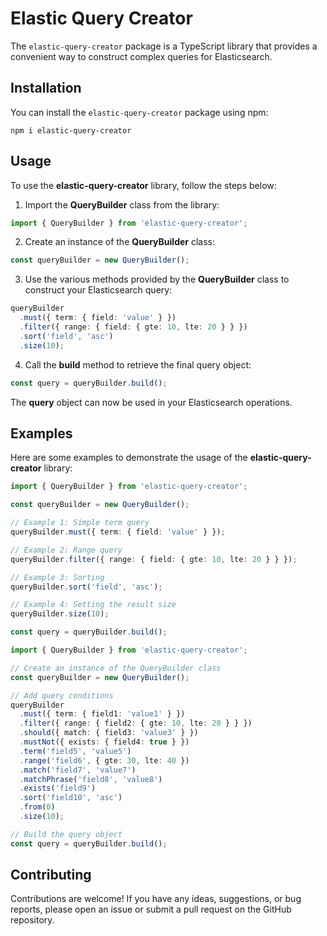 # Elastic Query Creator

The `elastic-query-creator` package is a TypeScript library that provides a convenient way to construct complex queries for Elasticsearch.

## Installation

You can install the `elastic-query-creator` package using npm:

```shell
npm i elastic-query-creator
```

## Usage

To use the **elastic-query-creator** library, follow the steps below:

1. Import the **QueryBuilder** class from the library:

```typescript
import { QueryBuilder } from 'elastic-query-creator';
```

2. Create an instance of the **QueryBuilder** class:

```typescript
const queryBuilder = new QueryBuilder();
```

3. Use the various methods provided by the **QueryBuilder** class to construct your Elasticsearch query:

```typescript
queryBuilder
  .must({ term: { field: 'value' } })
  .filter({ range: { field: { gte: 10, lte: 20 } } })
  .sort('field', 'asc')
  .size(10);
```

4. Call the **build** method to retrieve the final query object:

```typescript
const query = queryBuilder.build();
```

The **query** object can now be used in your Elasticsearch operations.

## Examples

Here are some examples to demonstrate the usage of the **elastic-query-creator** library:

```typescript
import { QueryBuilder } from 'elastic-query-creator';

const queryBuilder = new QueryBuilder();

// Example 1: Simple term query
queryBuilder.must({ term: { field: 'value' } });

// Example 2: Range query
queryBuilder.filter({ range: { field: { gte: 10, lte: 20 } } });

// Example 3: Sorting
queryBuilder.sort('field', 'asc');

// Example 4: Setting the result size
queryBuilder.size(10);

const query = queryBuilder.build();
```

```typescript
import { QueryBuilder } from 'elastic-query-creator';

// Create an instance of the QueryBuilder class
const queryBuilder = new QueryBuilder();

// Add query conditions
queryBuilder
  .must({ term: { field1: 'value1' } })
  .filter({ range: { field2: { gte: 10, lte: 20 } } })
  .should({ match: { field3: 'value3' } })
  .mustNot({ exists: { field4: true } })
  .term('field5', 'value5')
  .range('field6', { gte: 30, lte: 40 })
  .match('field7', 'value7')
  .matchPhrase('field8', 'value8')
  .exists('field9')
  .sort('field10', 'asc')
  .from(0)
  .size(10);

// Build the query object
const query = queryBuilder.build();
```



## Contributing

Contributions are welcome! If you have any ideas, suggestions, or bug reports, please open an issue or submit a pull request on the GitHub repository.